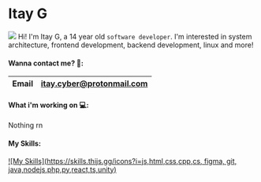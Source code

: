 # Itay G

<img src="https://cdn.jsdelivr.net/gh/Readme-Workflows/Readme-Icons@main/icons/gifs/wave.gif" /> Hi! I'm Itay G, a 14 year old ```software developer```. I'm interested in system architecture, frontend development, backend development, linux and more!


#### Wanna contact me? 📱:

|Email| <itay.cyber@protonmail.com> | 
--- | --- 

#### What i'm working on 💻:

Nothing rn

#### My Skills: 

[![My Skills](https://skills.thijs.gg/icons?i=js,html,css,cpp,cs, figma, git, java,nodejs,php,py,react,ts,unity)](https://skills.thijs.gg)
